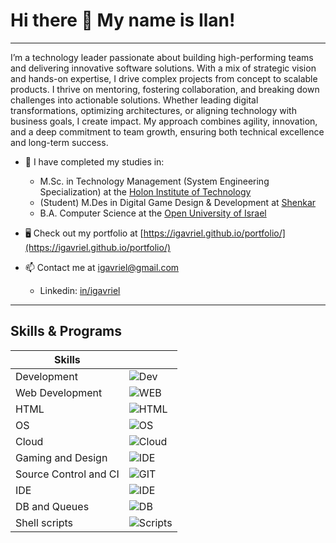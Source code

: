 # Hi there 👋 My name is Ilan!

---

I’m a technology leader passionate about building high-performing teams and delivering innovative software solutions. With a mix of strategic vision and hands-on expertise, I drive complex projects from concept to scalable products. I thrive on mentoring, fostering collaboration, and breaking down challenges into actionable solutions. Whether leading digital transformations, optimizing architectures, or aligning technology with business goals, I create impact. My approach combines agility, innovation, and a deep commitment to team growth, ensuring both technical excellence and long-term success.

* 📖  I have completed my studies in:
  * M.Sc. in Technology Management (System Engineering Specialization) at the [Holon Institute of Technology](https://www.hit.ac.il/academic/industrial_engineering_and_tech_management/msc/)
  * (Student) M.Des in Digital Game Design & Development at [Shenkar](https://en.shenkar.ac.il/departments/design-MDes-games)
  * B.A. Computer Science at the [Open University of Israel](https://www.openu.ac.il/)

* 🖥️  Check out my portfolio at [https://igavriel.github.io/portfolio/](https://igavriel.github.io/portfolio/)

* 📫  Contact me at [igavriel@gmail.com](mailto:igavriel@gmail.com)
  * Linkedin: [in/igavriel](https://www.linkedin.com/in/igavriel/)

---

## Skills & Programs

| Skills                | |
|-----------------------|-|
| Development           | ![Dev](https://skillicons.dev/icons?i=cpp,c,cs,dotnet,cmake,py&theme=dark) |
| Web Development       | ![WEB](https://skillicons.dev/icons?i=nodejs,npm,js,ts,express,flask,react&theme=dark) |
| HTML                  | ![HTML](https://skillicons.dev/icons?i=html,css,bootstrap,md&theme=dark) |
| OS                    | ![OS](https://skillicons.dev/icons?i=linux,ubuntu,debian,apple,windows&theme=dark) |
| Cloud                 | ![Cloud](https://skillicons.dev/icons?i=aws,azure,kubernetes,docker&theme=dark) |
| Gaming and Design     | ![IDE](https://skillicons.dev/icons?i=unity,figma,blender&theme=dark) |
| Source Control and CI | ![GIT](https://skillicons.dev/icons?i=git,github,gitlab,jenkins&theme=dark) |
| IDE                   | ![IDE](https://skillicons.dev/icons?i=vscode,visualstudio,clion,pycharm,webstorm,eclipse,atom,postman&theme=dark) |
| DB and Queues         | ![DB](https://skillicons.dev/icons?i=postgres,redis,elasticsearch,sqlite,rabbitmq&theme=dark) |
| Shell scripts         | ![Scripts](https://skillicons.dev/icons?i=bash,powershell&theme=dark) |
